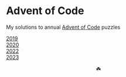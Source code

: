 # Advent of Code
My solutions to annual [Advent of Code](https://adventofcode.com/) puzzles

[2019](./2019)    
[2020](./2020)    
[2022](./2022)    
[2023](./2023)     


<div align="center">☘️</div>

